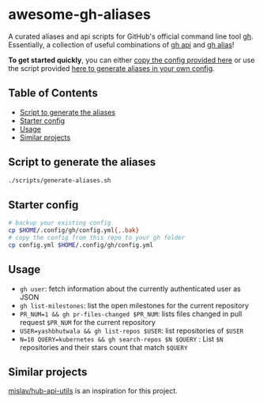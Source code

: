 <!-- omit in toc -->
# awesome-gh-aliases

A curated aliases and api scripts for GitHub's official command line tool [gh](https://github.com/cli/cli).  Essentially, a collection of useful combinations of [gh api](https://cli.github.com/manual/gh_api) and [gh alias](https://cli.github.com/manual/gh_alias)!

**To get started quickly**, you can either [copy the config provided here](#starter-config) or use the script provided [here to generate aliases in your own config](#script-to-generate-the-aliases).

<!-- omit in toc -->
## Table of Contents

- [Script to generate the aliases](#script-to-generate-the-aliases)
- [Starter config](#starter-config)
- [Usage](#usage)
- [Similar projects](#similar-projects)

## Script to generate the aliases

```bash
./scripts/generate-aliases.sh
```

## Starter config

```bash
# backup your existing config
cp $HOME/.config/gh/config.yml{,.bak}
# copy the config from this repo to your gh folder
cp config.yml $HOME/.config/gh/config.yml
```

## Usage

- `gh user`: fetch information about the currently authenticated user as JSON
- `gh list-milestones`: list the open milestones for the current repository
- `PR_NUM=1 && gh pr-files-changed $PR_NUM`: lists files changed in pull request `$PR_NUM` for the current repository
- `USER=yashbhutwala && gh list-repos $USER`: list repositories of `$USER`
- `N=10 QUERY=kubernetes && gh search-repos $N $QUERY` : List `$N` repositories and their stars count that match `$QUERY`

## Similar projects

[mislav/hub-api-utils](https://github.com/mislav/hub-api-utils) is an inspiration for this project.
